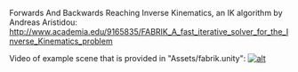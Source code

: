 Forwards And Backwards Reaching Inverse Kinematics, an IK algorithm by Andreas Aristidou:
http://www.academia.edu/9165835/FABRIK_A_fast_iterative_solver_for_the_Inverse_Kinematics_problem

Video of example scene that is provided in "Assets/fabrik.unity":
[![alt](https://img.youtube.com/vi/ildd1kBk7o4/0.jpg)](https://www.youtube.com/watch?v=ildd1kBk7o4 "Click to play on YouTube")
